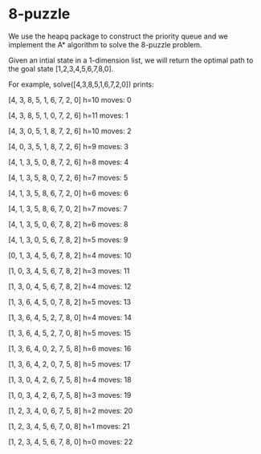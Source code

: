 # 8-puzzle
We use the heapq package to construct the priority queue and we implement the A* algorithm to solve the 8-puzzle problem.

Given an intial state in a 1-dimension list, we will return the optimal path to the goal state [1,2,3,4,5,6,7,8,0].

For example, solve([4,3,8,5,1,6,7,2,0]) prints:

[4, 3, 8, 5, 1, 6, 7, 2, 0] h=10 moves: 0

[4, 3, 8, 5, 1, 0, 7, 2, 6] h=11 moves: 1

[4, 3, 0, 5, 1, 8, 7, 2, 6] h=10 moves: 2

[4, 0, 3, 5, 1, 8, 7, 2, 6] h=9 moves: 3

[4, 1, 3, 5, 0, 8, 7, 2, 6] h=8 moves: 4

[4, 1, 3, 5, 8, 0, 7, 2, 6] h=7 moves: 5

[4, 1, 3, 5, 8, 6, 7, 2, 0] h=6 moves: 6

[4, 1, 3, 5, 8, 6, 7, 0, 2] h=7 moves: 7

[4, 1, 3, 5, 0, 6, 7, 8, 2] h=6 moves: 8

[4, 1, 3, 0, 5, 6, 7, 8, 2] h=5 moves: 9

[0, 1, 3, 4, 5, 6, 7, 8, 2] h=4 moves: 10

[1, 0, 3, 4, 5, 6, 7, 8, 2] h=3 moves: 11

[1, 3, 0, 4, 5, 6, 7, 8, 2] h=4 moves: 12

[1, 3, 6, 4, 5, 0, 7, 8, 2] h=5 moves: 13

[1, 3, 6, 4, 5, 2, 7, 8, 0] h=4 moves: 14

[1, 3, 6, 4, 5, 2, 7, 0, 8] h=5 moves: 15

[1, 3, 6, 4, 0, 2, 7, 5, 8] h=6 moves: 16

[1, 3, 6, 4, 2, 0, 7, 5, 8] h=5 moves: 17

[1, 3, 0, 4, 2, 6, 7, 5, 8] h=4 moves: 18

[1, 0, 3, 4, 2, 6, 7, 5, 8] h=3 moves: 19

[1, 2, 3, 4, 0, 6, 7, 5, 8] h=2 moves: 20

[1, 2, 3, 4, 5, 6, 7, 0, 8] h=1 moves: 21

[1, 2, 3, 4, 5, 6, 7, 8, 0] h=0 moves: 22
